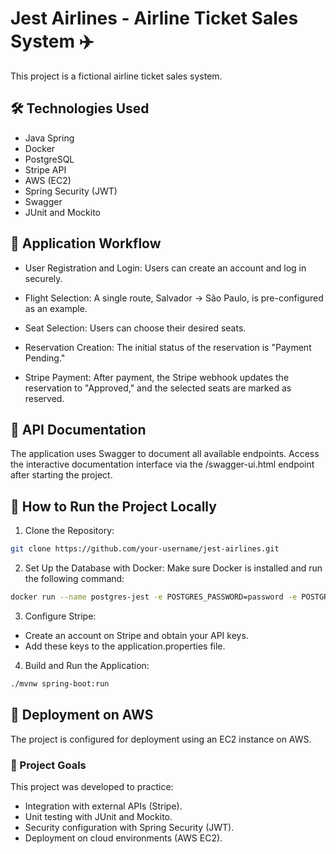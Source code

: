# Jest Airlines - Airline Ticket Sales System ✈️

This project is a fictional airline ticket sales system.

## 🛠️ Technologies Used

- Java Spring
- Docker
- PostgreSQL
- Stripe API
- AWS (EC2)
- Spring Security (JWT)
- Swagger
- JUnit and Mockito

## 🧭 Application Workflow
- User Registration and Login: Users can create an account and log in securely.
  
- Flight Selection: A single route, Salvador -> São Paulo, is pre-configured as an example.

- Seat Selection: Users can choose their desired seats.

- Reservation Creation: The initial status of the reservation is "Payment Pending."
  
- Stripe Payment: After payment, the Stripe webhook updates the reservation to "Approved," and the selected seats are marked as reserved.

## 📝 API Documentation
The application uses Swagger to document all available endpoints. Access the interactive documentation interface via the /swagger-ui.html endpoint after starting the project.

## 🔧 How to Run the Project Locally

1. Clone the Repository:
```bash
git clone https://github.com/your-username/jest-airlines.git
```
2. Set Up the Database with Docker:
Make sure Docker is installed and run the following command:
```bash
docker run --name postgres-jest -e POSTGRES_PASSWORD=password -e POSTGRES_USER=user -e POSTGRES_DB=jest_airlines -p 5432:5432 -d postgres
```
3. Configure Stripe:
- Create an account on Stripe and obtain your API keys.
- Add these keys to the application.properties file.

4. Build and Run the Application:
```bash
./mvnw spring-boot:run
```
## 🚀 Deployment on AWS
The project is configured for deployment using an EC2 instance on AWS.

### 📌 Project Goals
This project was developed to practice:

- Integration with external APIs (Stripe).
- Unit testing with JUnit and Mockito.
- Security configuration with Spring Security (JWT).
- Deployment on cloud environments (AWS EC2).

